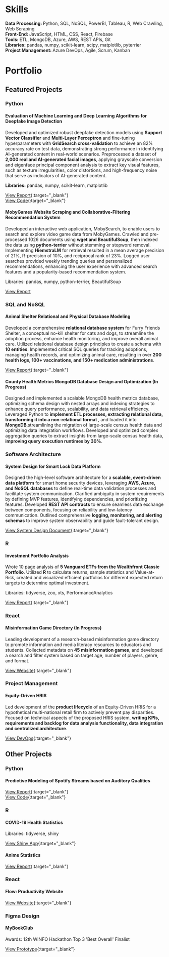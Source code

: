 # Skills

<b>Data Processing: </b>Python, SQL, NoSQL, PowerBI, Tableau, R, Web Crawling, Web Scraping  
<b>Front-End: </b>JavaScript, HTML, CSS, React, Firebase  
<b>Tools: </b>ETL, MongoDB, Azure, AWS, REST APIs, Git  
<b>Libraries: </b>pandas, numpy, scikit-learn, scipy, matplotlib, pyterrier  
<b>Project Management: </b>Azure DevOps, Agile, Scrum, Kanban

# Portfolio

## Featured Projects

### Python

#### Evaluation of Machine Learning and Deep Learning Algorithms for Deepfake Image Detection 

Developed and optimized robust deepfake detection models using <b>Support Vector Classifier</b> and <b>Multi-Layer Perceptron</b> and fine-tuning hyperparameters with <b>GridSearch cross-validation</b> to achieve an 82% accuracy rate on test data, demonstrating strong performance in identifying AI-generated content in real-world scenarios. Preprocessed a dataset of <b>2,000 real and AI-generated facial images</b>, applying grayscale conversion and eigenface principal component analysis to extract key visual features, such as texture irregularities, color distortions, and high-frequency noise that serve as indicators of AI-generated content.

<b>Libraries:</b> pandas, numpy, scikit-learn, matplotlib

[View Report](projects/deepfakes/DeepfakeDetectionFinalReport.pdf){:target="_blank"}  
[View Code](projects/deepfakes/DeepfakeDetectionCode.html){:target="_blank"}

#### MobyGames Website Scraping and Collaborative-Filtering Recommendation System

Developed an interactive web application, MobySearch, to enable users to search and explore video game data from MobyGames. Crawled and pre-processed 1026 documents using <b>wget and BeautifulSoup</b>, then indexed the data using <b>python-terrier</b> without stemming or stopword removal. Implementing <b>HiemstraLM</b> for retrieval resulted in a mean average precision of 21%, R-precision of 10%, and reciprocal rank of 23%. Logged user searches provided weekly trending queries and personalized recommendations, enhancing the user experience with advanced search features and a popularity-based recommendation system.

Libraries: pandas, numpy, python-terrier, BeautifulSoup

[View Report](projects/gamerecs/MobyGamesReport.pdf)

### SQL and NoSQL

#### Animal Shelter Relational and Physical Database Modeling

Developed a comprehensive <b>relational database system</b> for Furry Friends Shelter, a conceptual no-kill shelter for cats and dogs, to streamline the adoption process, enhance health monitoring, and improve overall animal care. Utilized relational database design principles to create a schema with <b>10 entities</b>. Implemented critical SQL queries for tracking adoptions, managing health records, and optimizing animal care, resulting in over <b>200 health logs, 100+ vaccinations, and 150+ medication administrations</b>.

[View Report](projects/animalshelter/FurryFriendsReport.pdf){:target="_blank"} 

#### County Health Metrics MongoDB Database Design and Optimization (In Progress)

Designed and implemented a scalable MongoDB health metrics database, optimizing schema design with nested arrays and indexing strategies to enhance query performance, scalability, and data retrieval efficiency. Leveraged Python to <b>implement ETL processes, extracting relational data, transforming it into a non-relational format </b>, and loaded it into <b>MongoDB</b>,streamlining the migration of large-scale census health data and optimizing data integration workflows</b>. Developed and optimized complex aggregation queries to extract insights from large-scale census health data, <b>improving query execution runtimes by 30%</b>.

### Software Architecture

#### System Design for Smart Lock Data Platform

Designed the high-level software architecture for a <b>scalable, event-driven data platform</b> for smart home security devices, leveraging <b>AWS, Azure, and NoSQL databases</b> to define real-time data validation processes and facilitate system communication. Clarified ambiguity in system requirements by defining MVP features, identifying dependencies, and prioritizing features. Developed <b>REST API contracts</b> to ensure seamless data exchange between components, focusing on reliability and low-latency communication. Outlined comprehensive <b>logging, monitoring, and alerting schemas</b> to improve system observability and guide fault-tolerant design.

[View System Design Document](projects/smartlock/SmartLockSystemDesign.pdf){:target="_blank"}

### R

#### Investment Portfolio Analysis

Wrote 10 page analysis of <b>5 Vanguard ETFs from the Wealthfront Classic Portfolio</b>. Utilized <b>R</b> to calculate returns, sample statistics and Value-at-Risk, created and visualized efficient portfolios for different expected return targets to determine optimal investment.

Libraries: tidyverse, zoo, xts, PerformanceAnalytics

[View Report](projects/investment/InvestmentFinalReport.pdf){:target="_blank"}

### React

#### Misinformation Game Directory (In Progress)

Leading development of a research-based misinformation game directory to promote information and media literacy resources to educators and students. Collected metadata on <b>45 misinformation games</b>, and developed a search and filter system based on target age, number of players, genre, and format.

[View Website](https://opalsugar.github.io/misinfowb/){:target="_blank"}

### Project Management

#### Equity-Driven HRIS

Led development of the <b>product lifecycle</b> of an Equity-Driven HRIS for a hypothetical multi-national retail firm to actively prevent pay disparities. Focused on technical aspects of the proposed HRIS system, <b>writing KPIs, requirements and backlog for data analysis functionality, data integration and centralized architecture</b>.

[View DevOps](https://dev.azure.com/info380ba1/BA1%20Project/_wiki/wikis/BA1-Project.wiki/37/Executive-Summary){:target="_blank"}

## Other Projects

### Python

#### Predictive Modeling of Spotify Streams based on Auditory Qualities 

[View Report](projects/spotify/SpotifyReport.pdf){:target="_blank"}  
[View Code](projects/spotify/SpotifyCode.pdf){:target="_blank"}

### R

#### COVID-19 Health Statistics

Libraries: tidyverse, shiny

[View Shiny App](https://reneesingh.shinyapps.io/201_project/){:target="_blank"}

#### Anime Statistics

[View Report](projects/animestats/AnimeFinalReport.html){:target="_blank"}

### React

#### Flow: Productivity Website

[View Website](https://productivity-d4bde.web.app){:target="_blank"}

### Figma Design

#### MyBookClub

Awards: 12th WINFO Hackathon Top 3 'Best Overall' Finalist

[View Prototype](https://www.figma.com/proto/LDN98uWUMUIRdaqkbLvtn6/Winfo-Hackathon?node-id=37-1470&starting-point-node-id=37%3A1470
){:target="_blank"}

